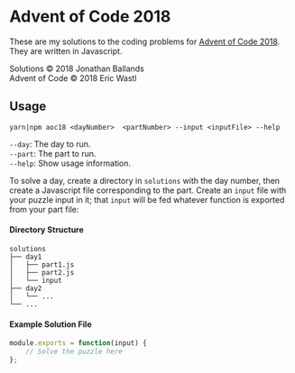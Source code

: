 # Advent of Code 2018

These are my solutions to the coding problems for [Advent of Code 2018](https://adventofcode.com/2018). They are written in Javascript.

Solutions © 2018 Jonathan Ballands  
Advent of Code © 2018 Eric Wastl

## Usage

```
yarn|npm aoc18 <dayNumber>  <partNumber> --input <inputFile> --help
```

`--day`: The day to run.  
`--part`: The part to run.  
`--help`: Show usage information.

To solve a day, create a directory in `solutions` with the day number, then create a Javascript file corresponding to the part. Create an `input` file with your puzzle input in it; that `input` will be fed whatever function is exported from your part file:

#### Directory Structure

```
solutions
├── day1
│   ├── part1.js
│   ├── part2.js
│	└── input
├── day2
│   └── ...
└── ...
```

#### Example Solution File

```js
module.exports = function(input) {
	// Solve the puzzle here
};
```
